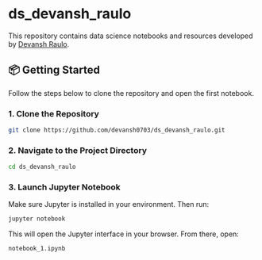 # ds\_devansh\_raulo

This repository contains data science notebooks and resources developed by [Devansh Raulo](https://github.com/devansh0703).

## 📦 Getting Started

Follow the steps below to clone the repository and open the first notebook.

### 1. Clone the Repository

```bash
git clone https://github.com/devansh0703/ds_devansh_raulo.git
```

### 2. Navigate to the Project Directory

```bash
cd ds_devansh_raulo
```

### 3. Launch Jupyter Notebook

Make sure Jupyter is installed in your environment. Then run:

```bash
jupyter notebook
```

This will open the Jupyter interface in your browser. From there, open:

```
notebook_1.ipynb
```

